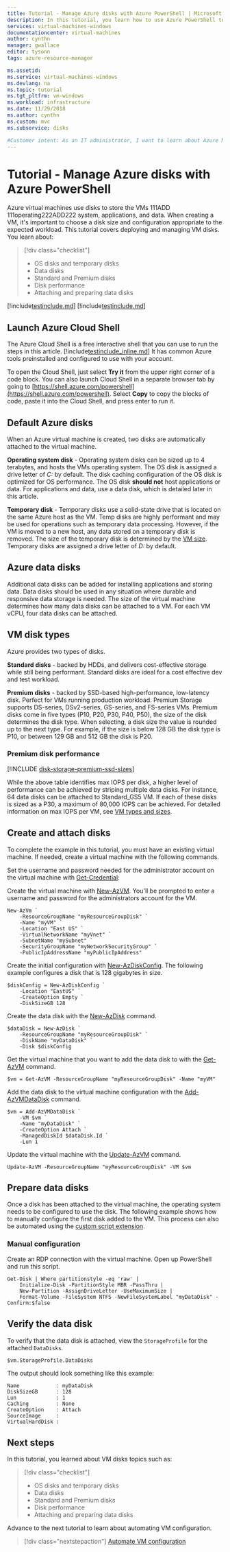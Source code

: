 ```yaml
---
title: Tutorial - Manage Azure disks with Azure PowerShell | Microsoft Docs
description: In this tutorial, you learn how to use Azure PowerShell to create and manage Azure disks for virtual machines
services: virtual-machines-windows
documentationcenter: virtual-machines
author: cynthn
manager: gwallace
editor: tysonn
tags: azure-resource-manager

ms.assetid: 
ms.service: virtual-machines-windows
ms.devlang: na
ms.topic: tutorial
ms.tgt_pltfrm: vm-windows
ms.workload: infrastructure
ms.date: 11/29/2018
ms.author: cynthn
ms.custom: mvc
ms.subservice: disks

#Customer intent: As an IT administrator, I want to learn about Azure Managed Disks so that I can create and manage storage for Windows VMs in Azure.
---
```


# Tutorial - Manage Azure disks with Azure PowerShell

Azure virtual machines use disks to store the VMs 111ADD 111operating222ADD222 system, applications, and data. When creating a VM, it's important to choose a disk size and configuration appropriate to the expected workload. This tutorial covers deploying and managing VM disks. You learn about: 

> [!div class="checklist"]
> * OS disks and temporary disks
> * Data disks
> * Standard and Premium disks
> * Disk performance
> * Attaching and preparing data disks

[!include[testinclude.md](testinclude.md)]
[!include[testinclude.md](./reference/testinclude_folder.md)]

## Launch Azure Cloud Shell

The Azure Cloud Shell is a free interactive shell that you can use to run the steps in this article. [!include[testinclude_inline.md](testinclude_inline.md)] It has common Azure tools preinstalled and configured to use with your account. 

To open the Cloud Shell, just select **Try it** from the upper right corner of a code block. You can also launch Cloud Shell in a separate browser tab by going to [https://shell.azure.com/powershell](https://shell.azure.com/powershell). Select **Copy** to copy the blocks of code, paste it into the Cloud Shell, and press enter to run it.

## Default Azure disks

When an Azure virtual machine is created, two disks are automatically attached to the virtual machine. 

**Operating system disk** - Operating system disks can be sized up to 4 terabytes, and hosts the VMs operating system.  The OS disk is assigned a drive letter of *C:* by default. The disk caching configuration of the OS disk is optimized for OS performance. The OS disk **should not** host applications or data. For applications and data, use a data disk, which is detailed later in this article.

**Temporary disk** - Temporary disks use a solid-state drive that is located on the same Azure host as the VM. Temp disks are highly performant and may be used for operations such as temporary data processing. However, if the VM is moved to a new host, any data stored on a temporary disk is removed. The size of the temporary disk is determined by the [VM size](sizes.md). Temporary disks are assigned a drive letter of *D:* by default.

## Azure data disks

Additional data disks can be added for installing applications and storing data. Data disks should be used in any situation where durable and responsive data storage is needed. The size of the virtual machine determines how many data disks can be attached to a VM. For each VM vCPU, four data disks can be attached.

## VM disk types

Azure provides two types of disks.

**Standard disks** - backed by HDDs, and delivers cost-effective storage while still being performant. Standard disks are ideal for a cost effective dev and test workload.

**Premium disks** - backed by SSD-based high-performance, low-latency disk. Perfect for VMs running production workload. Premium Storage supports DS-series, DSv2-series, GS-series, and FS-series VMs. Premium disks come in five types (P10, P20, P30, P40, P50), the size of the disk determines the disk type. When selecting, a disk size the value is rounded up to the next type. For example, if the size is below 128 GB the disk type is P10, or between 129 GB and 512 GB the disk is P20.

### Premium disk performance
[!INCLUDE [disk-storage-premium-ssd-sizes](./disk-storage-premium-ssd-sizes.md)]

While the above table identifies max IOPS per disk, a higher level of performance can be achieved by striping multiple data disks. For instance, 64 data disks can be attached to Standard_GS5 VM. If each of these disks is sized as a P30, a maximum of 80,000 IOPS can be achieved. For detailed information on max IOPS per VM, see [VM types and sizes](./sizes.md).

## Create and attach disks

To complete the example in this tutorial, you must have an existing virtual machine. If needed, create a virtual machine with the following commands.

Set the username and password needed for the administrator account on the virtual machine with [Get-Credential](https://msdn.microsoft.com/powershell/reference/5.1/microsoft.powershell.security/Get-Credential):


Create the virtual machine with [New-AzVM](https://docs.microsoft.com/powershell/module/az.compute/new-azvm). You'll be prompted to enter a username and password for the administrators account for the VM.

```azurepowershell-interactive
New-AzVm `
    -ResourceGroupName "myResourceGroupDisk" `
    -Name "myVM" `
    -Location "East US" `
    -VirtualNetworkName "myVnet" `
    -SubnetName "mySubnet" `
    -SecurityGroupName "myNetworkSecurityGroup" `
    -PublicIpAddressName "myPublicIpAddress" 
```


Create the initial configuration with [New-AzDiskConfig](https://docs.microsoft.com/powershell/module/az.compute/new-azdiskconfig). The following example configures a disk that is 128 gigabytes in size.

```azurepowershell-interactive
$diskConfig = New-AzDiskConfig `
    -Location "EastUS" `
    -CreateOption Empty `
    -DiskSizeGB 128
```

Create the data disk with the [New-AzDisk](https://docs.microsoft.com/powershell/module/az.compute/new-Azdisk) command.

```azurepowershell-interactive
$dataDisk = New-AzDisk `
    -ResourceGroupName "myResourceGroupDisk" `
    -DiskName "myDataDisk" `
    -Disk $diskConfig
```

Get the virtual machine that you want to add the data disk to with the [Get-AzVM](https://docs.microsoft.com/powershell/module/az.compute/get-azvm) command.

```azurepowershell-interactive
$vm = Get-AzVM -ResourceGroupName "myResourceGroupDisk" -Name "myVM"
```

Add the data disk to the virtual machine configuration with the [Add-AzVMDataDisk](https://docs.microsoft.com/powershell/module/az.compute/add-azvmdatadisk) command.

```azurepowershell-interactive
$vm = Add-AzVMDataDisk `
    -VM $vm `
    -Name "myDataDisk" `
    -CreateOption Attach `
    -ManagedDiskId $dataDisk.Id `
    -Lun 1
```

Update the virtual machine with the [Update-AzVM](https://docs.microsoft.com/powershell/module/az.compute/add-azvmdatadisk) command.

```azurepowershell-interactive
Update-AzVM -ResourceGroupName "myResourceGroupDisk" -VM $vm
```

## Prepare data disks

Once a disk has been attached to the virtual machine, the operating system needs to be configured to use the disk. The following example shows how to manually configure the first disk added to the VM. This process can also be automated using the [custom script extension](./tutorial-automate-vm-deployment.md).

### Manual configuration

Create an RDP connection with the virtual machine. Open up PowerShell and run this script.

```azurepowershell
Get-Disk | Where partitionstyle -eq 'raw' |
    Initialize-Disk -PartitionStyle MBR -PassThru |
    New-Partition -AssignDriveLetter -UseMaximumSize |
    Format-Volume -FileSystem NTFS -NewFileSystemLabel "myDataDisk" -Confirm:$false
```

## Verify the data disk

To verify that the data disk is attached, view the `StorageProfile` for the attached `DataDisks`.

```azurepowershell-interactive
$vm.StorageProfile.DataDisks
```

The output should look something like this example:

```
Name            : myDataDisk
DiskSizeGB      : 128
Lun             : 1
Caching         : None
CreateOption    : Attach
SourceImage     :
VirtualHardDisk :
```


## Next steps

In this tutorial, you learned about VM disks topics such as:

> [!div class="checklist"]
> * OS disks and temporary disks
> * Data disks
> * Standard and Premium disks
> * Disk performance
> * Attaching and preparing data disks

Advance to the next tutorial to learn about automating VM configuration.

> [!div class="nextstepaction"]
> [Automate VM configuration](./tutorial-automate-vm-deployment.md)

